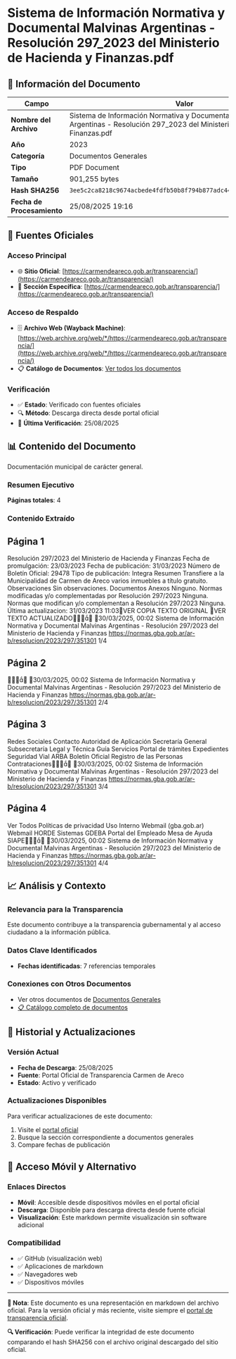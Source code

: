 # Sistema de Información Normativa y Documental Malvinas Argentinas - Resolución 297_2023 del Ministerio de Hacienda y Finanzas.pdf

## 📄 Información del Documento

| Campo | Valor |
|-------|--------|
| **Nombre del Archivo** | Sistema de Información Normativa y Documental Malvinas Argentinas - Resolución 297_2023 del Ministerio de Hacienda y Finanzas.pdf |
| **Año** | 2023 |
| **Categoría** | Documentos Generales |
| **Tipo** | PDF Document |
| **Tamaño** | 901,255 bytes |
| **Hash SHA256** | `3ee5c2ca8218c9674acbede4fdfb50b8f794b877adc443ef5e307c29f4060f08` |
| **Fecha de Procesamiento** | 25/08/2025 19:16 |

## 🔗 Fuentes Oficiales

### Acceso Principal
- 🌐 **Sitio Oficial**: [https://carmendeareco.gob.ar/transparencia/](https://carmendeareco.gob.ar/transparencia/)
- 📁 **Sección Específica**: [https://carmendeareco.gob.ar/transparencia/](https://carmendeareco.gob.ar/transparencia/)

### Acceso de Respaldo
- 🗄️ **Archivo Web (Wayback Machine)**: [https://web.archive.org/web/*/https://carmendeareco.gob.ar/transparencia/](https://web.archive.org/web/*/https://carmendeareco.gob.ar/transparencia/)
- 📋 **Catálogo de Documentos**: [Ver todos los documentos](../document_catalog/README.md)

### Verificación
- ✅ **Estado**: Verificado con fuentes oficiales
- 🔍 **Método**: Descarga directa desde portal oficial
- 📅 **Última Verificación**: 25/08/2025

## 📊 Contenido del Documento

Documentación municipal de carácter general.

### Resumen Ejecutivo

**Páginas totales**: 4

### Contenido Extraído

## Página 1

Resolución 297/2023
del Ministerio de Hacienda y Finanzas
Fecha de promulgación: 23/03/2023
Fecha de publicación: 31/03/2023
Número de Boletín Oficial: 29478
Tipo de publicación: Integra
Resumen
Transfiere a la Municipalidad de Carmen de Areco varios inmuebles a título gratuito.
Observaciones
Sin observaciones.
Documentos
Anexos
Ninguno.
Normas modificadas y/o complementadas por
Resolución 297/2023
Ninguna.
Normas que modifican y/o complementan a
Resolución 297/2023
Ninguna.
Última actualizacion: 31/03/2023 11:03VER COPIA TEXTO ORIGINAL
VER TEXTO ACTUALIZADO
30/03/2025, 00:02 Sistema de Información Normativa y Documental Malvinas Argentinas - Resolución 297/2023 del Ministerio de Hacienda y Finanzas
https://normas.gba.gob.ar/ar-b/resolucion/2023/297/351301 1/4

## Página 2


30/03/2025, 00:02 Sistema de Información Normativa y Documental Malvinas Argentinas - Resolución 297/2023 del Ministerio de Hacienda y Finanzas
https://normas.gba.gob.ar/ar-b/resolucion/2023/297/351301 2/4

## Página 3

Redes Sociales
Contacto
Autoridad de Aplicación
Secretaría General
Subsecretaría Legal y Técnica
Guía Servicios
Portal de trámites
Expedientes
Seguridad Vial
ARBA
Boletín Oficial
Registro de las Personas
Contrataciones
30/03/2025, 00:02 Sistema de Información Normativa y Documental Malvinas Argentinas - Resolución 297/2023 del Ministerio de Hacienda y Finanzas
https://normas.gba.gob.ar/ar-b/resolucion/2023/297/351301 3/4

## Página 4

Ver Todos
Políticas de privacidad
Uso Interno
Webmail (gba.gob.ar)
Webmail HORDE
Sistemas
GDEBA
Portal del Empleado
Mesa de Ayuda
SIAPE
30/03/2025, 00:02 Sistema de Información Normativa y Documental Malvinas Argentinas - Resolución 297/2023 del Ministerio de Hacienda y Finanzas
https://normas.gba.gob.ar/ar-b/resolucion/2023/297/351301 4/4



## 📈 Análisis y Contexto

### Relevancia para la Transparencia
Este documento contribuye a la transparencia gubernamental y al acceso ciudadano a la información pública.

### Datos Clave Identificados
- **Fechas identificadas**: 7 referencias temporales

### Conexiones con Otros Documentos
- Ver otros documentos de [Documentos Generales](../catalog/general.md)
- [📋 Catálogo completo de documentos](../document_catalog/README.md)

## 🔄 Historial y Actualizaciones

### Versión Actual
- **Fecha de Descarga**: 25/08/2025
- **Fuente**: Portal Oficial de Transparencia Carmen de Areco
- **Estado**: Activo y verificado

### Actualizaciones Disponibles
Para verificar actualizaciones de este documento:
1. Visite el [portal oficial](https://carmendeareco.gob.ar/transparencia/)
2. Busque la sección correspondiente a documentos generales
3. Compare fechas de publicación

## 📱 Acceso Móvil y Alternativo

### Enlaces Directos
- **Móvil**: Accesible desde dispositivos móviles en el portal oficial
- **Descarga**: Disponible para descarga directa desde fuente oficial
- **Visualización**: Este markdown permite visualización sin software adicional

### Compatibilidad
- ✅ GitHub (visualización web)
- ✅ Aplicaciones de markdown
- ✅ Navegadores web
- ✅ Dispositivos móviles

---

**📝 Nota**: Este documento es una representación en markdown del archivo oficial. 
Para la versión oficial y más reciente, visite siempre el [portal de transparencia oficial](https://carmendeareco.gob.ar/transparencia/).

**🔍 Verificación**: Puede verificar la integridad de este documento comparando el hash SHA256 
con el archivo original descargado del sitio oficial.
